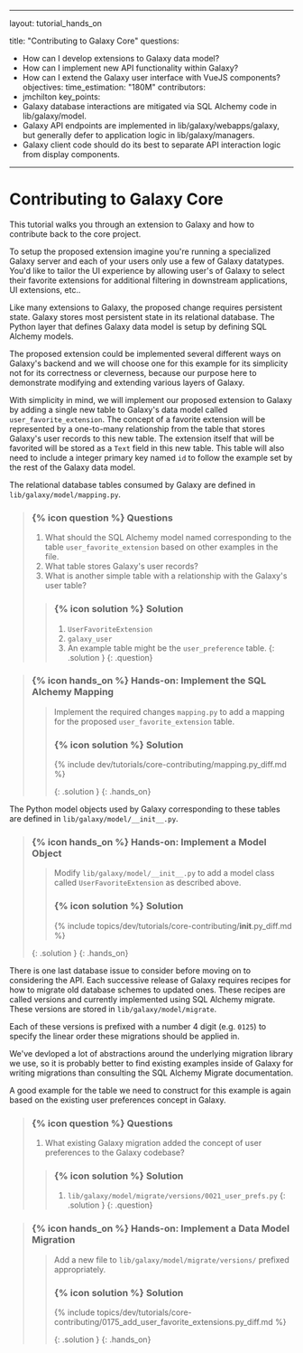 
---
layout: tutorial_hands_on

title: "Contributing to Galaxy Core"
questions:
 - How can I develop extensions to Galaxy data model?
 - How can I implement new API functionality within Galaxy?
 - How can I extend the Galaxy user interface with VueJS components?
objectives:
time_estimation: "180M"
contributors:
 - jmchilton
key_points:
 - Galaxy database interactions are mitigated via SQL Alchemy code in lib/galaxy/model.
 - Galaxy API endpoints are implemented in lib/galaxy/webapps/galaxy, but generally defer to application logic in lib/galaxy/managers. 
 - Galaxy client code should do its best to separate API interaction logic from display components.
---

# Contributing to Galaxy Core 

This tutorial walks you through an extension to Galaxy and how to contribute back to the core project.

To setup the proposed extension imagine you're running a specialized Galaxy server and each of your users only use a few of Galaxy datatypes. You'd like to tailor the UI experience by allowing user's of Galaxy to select their favorite extensions for additional filtering in downstream applications, UI extensions, etc..

Like many extensions to Galaxy, the proposed change requires persistent state. Galaxy stores most persistent state in its relational database. The Python layer that defines Galaxy data model is setup by defining SQL Alchemy models.

The proposed extension could be implemented several different ways on Galaxy's backend and we will choose one for this example for its simplicity not for its correctness or cleverness, because our purpose here to demonstrate modifying and extending various layers of Galaxy.

With simplicity in mind, we will implement our proposed extension to Galaxy by adding a single new table to Galaxy's data model called ``user_favorite_extension``. The concept of a favorite extension will be represented by a one-to-many relationship from the table that stores Galaxy's user records to this new table. The extension itself that will be favorited will be stored as a ``Text`` field in this new table. This table will also need to include a integer primary key named ``id`` to follow the example set by the rest of the Galaxy data model.

The relational database tables consumed by Galaxy are defined in ``lib/galaxy/model/mapping.py``.

> ### {% icon question %} Questions
>
> 1. What should the SQL Alchemy model named corresponding to the table ``user_favorite_extension`` based on other examples in the file.
> 2. What table stores Galaxy's user records?
> 3. What is another simple table with a relationship with the Galaxy's user table?
>
> > ### {% icon solution %} Solution
> > 1. ``UserFavoriteExtension`` 
> > 2. ``galaxy_user``
> > 3. An example table might be the ``user_preference`` table.
> >  {: .solution }
{: .question}


> ### {% icon hands_on %} Hands-on: Implement the SQL Alchemy Mapping
>    > Implement the required changes ``mapping.py`` to add a mapping for
>    > the proposed ``user_favorite_extension`` table.
>    >
>    > ### {% icon solution %} Solution
>    >
>    > {% include dev/tutorials/core-contributing/mapping.py_diff.md %}
>    >
>    > {: .solution }
{: .hands_on}


The Python model objects used by Galaxy corresponding to these tables are
defined in ``lib/galaxy/model/__init__.py``.

> ### {% icon hands_on %} Hands-on: Implement a Model Object
>    > Modify ``lib/galaxy/model/__init__.py`` to add a model class
>    > called ``UserFavoriteExtension`` as described above.
>    >
>    > ### {% icon solution %} Solution
>    >
>    > {% include topics/dev/tutorials/core-contributing/__init__.py_diff.md %}
>    >
>    {: .solution }
{: .hands_on}

There is one last database issue to consider before moving on to considering the API.
Each successive release of Galaxy requires recipes for how to migrate old database schemes
to updated ones. These recipes are called versions and currently implemented using SQL
Alchemy migrate. These versions are stored in ``lib/galaxy/model/migrate``.

Each of these versions is prefixed with a number 4 digit (e.g. ``0125``) to specify the linear
order these migrations should be applied in.

We've devloped a lot of abstractions around the underlying migration library we use, so it
is probably better to find existing examples inside of Galaxy for writing migrations than
consulting the SQL Alchemy Migrate documentation.

A good example for the table we need to construct for this example is again based on the existing
user preferences concept in Galaxy.

> ### {% icon question %} Questions
>
> 1. What existing Galaxy migration added the concept of user preferences to the Galaxy codebase?
>
> > ### {% icon solution %} Solution
> > 1. ``lib/galaxy/model/migrate/versions/0021_user_prefs.py``
> >  {: .solution }
{: .question}


> ### {% icon hands_on %} Hands-on: Implement a Data Model Migration
>    > Add a new file to ``lib/galaxy/model/migrate/versions/`` prefixed appropriately.
>    >
>    > ### {% icon solution %} Solution
>    >
>    > {% include topics/dev/tutorials/core-contributing/0175_add_user_favorite_extensions.py_diff.md %}
>    >
>    > {: .solution }
{: .hands_on}

